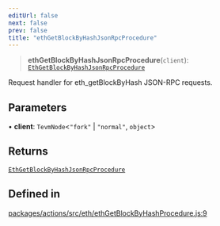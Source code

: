 ```yaml
---
editUrl: false
next: false
prev: false
title: "ethGetBlockByHashJsonRpcProcedure"
---
```


> **ethGetBlockByHashJsonRpcProcedure**(`client`): [`EthGetBlockByHashJsonRpcProcedure`](/reference/tevm/actions/type-aliases/ethgetblockbyhashjsonrpcprocedure/)

Request handler for eth_getBlockByHash JSON-RPC requests.

## Parameters

• **client**: `TevmNode`\<`"fork"` \| `"normal"`, `object`\>

## Returns

[`EthGetBlockByHashJsonRpcProcedure`](/reference/tevm/actions/type-aliases/ethgetblockbyhashjsonrpcprocedure/)

## Defined in

[packages/actions/src/eth/ethGetBlockByHashProcedure.js:9](https://github.com/evmts/tevm-monorepo/blob/main/packages/actions/src/eth/ethGetBlockByHashProcedure.js#L9)
